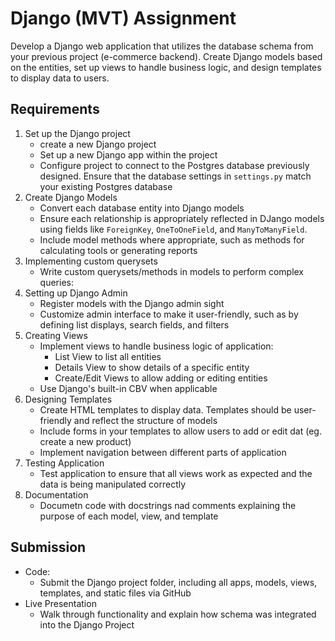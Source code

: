 # Django (MVT) Assignment

Develop a Django web application that utilizes the database schema from your previous project (e-commerce backend). Create Django models based on the entities, set up views to handle business logic, and design templates to display data to users. 

## Requirements
1. Set up the Django project
    - create a new Django project
    - Set up a new Django app within the project
    - Configure project to connect to the Postgres database previously designed. Ensure that the database settings in `settings.py` match your existing Postgres database
2. Create Django Models
    - Convert each database entity into Django models
    - Ensure each relationship is appropriately reflected in DJango models using fields like `ForeignKey`, `OneToOneField`, and `ManyToManyField`.
    - Include model methods where appropriate, such as methods for calculating tools or generating reports
3. Implementing custom querysets
    - Write custom querysets/methods in models to perform complex queries:
4. Setting up Django Admin
    - Register models with the Django admin sight
    - Customize admin interface to make it user-friendly, such as by defining list displays, search fields, and filters
5. Creating Views
    - Implement views to handle business logic of application:
        - List View to list all entities
        - Details View to show details of a specific entity
        - Create/Edit Views to allow adding or editing entities 
    - Use Django's built-in CBV when applicable 
6. Designing Templates
    - Create HTML templates to display data. Templates should be user-friendly and reflect the structure of models
    - Include forms in your templates to allow users to add or edit dat (eg. create a new product)
    - Implement navigation between different parts of application 
7. Testing Application
    - Test application to ensure that all views work as expected and the data is being manipulated correctly 
8. Documentation
    - Documetn code with docstrings nad comments explaining the purpose of each model, view, and template

## Submission
- Code:
    - Submit the Django project folder, including all apps, models, views, templates, and static files via GitHub
- Live Presentation
    - Walk through functionality and explain how schema was integrated into the Django Project 